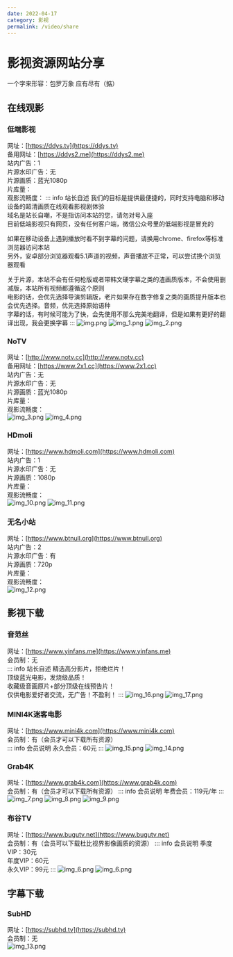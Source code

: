 ```yaml
---
date: 2022-04-17
category: 影视
permalink: /video/share
---
```


# 影视资源网站分享

一个字来形容：包罗万象 应有尽有（掂）
<!-- more -->

## 在线观影

### 低端影视

网址：[https://ddys.tv](https://ddys.tv)  
备用网址：[https://ddys2.me](https://ddys2.me)  
站内广告：1  
片源水印广告：无   
片源画质：蓝光1080p  
片库量：<el-rate model-value="3" disabled />  
观影流畅度：<el-rate model-value="5" disabled />
::: info 站长自述
我们的目标是提供最便捷的，同时支持电脑和移动设备的超清画质在线观看影视剧体验  
域名是站长自嘲，不是指访问本站的您，请勿对号入座  
目前低端影视只有网页，没有任何客户端，微信公众号里的低端影视是冒充的

如果在移动设备上遇到播放时看不到字幕的问题，请换用chrome、firefox等标准浏览器访问本站  
另外，安卓部分浏览器观看5.1声道的视频，声音播放不正常，可以尝试换个浏览器观看

关于片源，本站不会有任何枪版或者带韩文硬字幕之类的渣画质版本，不会使用删减版，本站所有视频都遵循这个原则  
电影的话，会优先选择导演剪辑版，老片如果存在数字修复之类的画质提升版本也会优先选择。音频，优先选择原始语种  
字幕的话，有时候可能为了快，会先使用不那么完美地翻译，但是如果有更好的翻译出现，我会更换字幕
:::
![img.png](https://img.sherry4869.com/Blog/%E5%BD%B1%E8%A7%86/%E8%B5%84%E6%BA%90%E7%BD%91%E7%AB%99%E5%88%86%E4%BA%AB/img.png)
![img_1.png](https://img.sherry4869.com/Blog/%E5%BD%B1%E8%A7%86/%E8%B5%84%E6%BA%90%E7%BD%91%E7%AB%99%E5%88%86%E4%BA%AB/img_1.png)
![img_2.png](https://img.sherry4869.com/Blog/%E5%BD%B1%E8%A7%86/%E8%B5%84%E6%BA%90%E7%BD%91%E7%AB%99%E5%88%86%E4%BA%AB/img_2.png)

### NoTV

网址：[http://www.notv.cc](http://www.notv.cc)  
备用网址：[https://www.2x1.cc](https://www.2x1.cc)  
站内广告：无  
片源水印广告：无  
片源画质：蓝光1080p  
片库量：<el-rate model-value="1" disabled />  
观影流畅度：<el-rate model-value="5" disabled />  
![img_3.png](https://img.sherry4869.com/Blog/%E5%BD%B1%E8%A7%86/%E8%B5%84%E6%BA%90%E7%BD%91%E7%AB%99%E5%88%86%E4%BA%AB/img_3.png)
![img_4.png](https://img.sherry4869.com/Blog/%E5%BD%B1%E8%A7%86/%E8%B5%84%E6%BA%90%E7%BD%91%E7%AB%99%E5%88%86%E4%BA%AB/img_4.png)

### HDmoli

网址：[https://www.hdmoli.com](https://www.hdmoli.com)  
站内广告：1  
片源水印广告：无   
片源画质：1080p  
片库量：<el-rate model-value="3" disabled />  
观影流畅度：<el-rate model-value="5" disabled />  
![img_10.png](https://img.sherry4869.com/Blog/%E5%BD%B1%E8%A7%86/%E8%B5%84%E6%BA%90%E7%BD%91%E7%AB%99%E5%88%86%E4%BA%AB/img_10.png)
![img_11.png](https://img.sherry4869.com/Blog/%E5%BD%B1%E8%A7%86/%E8%B5%84%E6%BA%90%E7%BD%91%E7%AB%99%E5%88%86%E4%BA%AB/img_11.png)

### 无名小站

网址：[https://www.btnull.org](https://www.btnull.org)  
站内广告：2  
片源水印广告：有  
片源画质：720p  
片库量：<el-rate model-value="5" disabled />  
观影流畅度：<el-rate model-value="3" disabled />  
![img_12.png](https://img.sherry4869.com/Blog/%E5%BD%B1%E8%A7%86/%E8%B5%84%E6%BA%90%E7%BD%91%E7%AB%99%E5%88%86%E4%BA%AB/img_12.png)

## 影视下载

### 音范丝

网址：[https://www.yinfans.me](https://www.yinfans.me)  
会员制：无  
::: info 站长自述
精选高分影片，拒绝烂片！  
顶级蓝光电影，发烧级品质！  
收藏级音画原片+部分顶级在线预告片！  
仅供电影爱好者交流，无广告！不盈利！
:::
![img_16.png](https://img.sherry4869.com/Blog/%E5%BD%B1%E8%A7%86/%E8%B5%84%E6%BA%90%E7%BD%91%E7%AB%99%E5%88%86%E4%BA%AB/img_16.png)
![img_17.png](https://img.sherry4869.com/Blog/%E5%BD%B1%E8%A7%86/%E8%B5%84%E6%BA%90%E7%BD%91%E7%AB%99%E5%88%86%E4%BA%AB/img_17.png)

### MINI4K迷客电影

网址：[https://www.mini4k.com](https://www.mini4k.com)  
会员制：有（会员才可以下载所有资源）  
::: info 会员说明
永久会员：60元
:::
![img_15.png](https://img.sherry4869.com/Blog/%E5%BD%B1%E8%A7%86/%E8%B5%84%E6%BA%90%E7%BD%91%E7%AB%99%E5%88%86%E4%BA%AB/img_15.png)
![img_14.png](https://img.sherry4869.com/Blog/%E5%BD%B1%E8%A7%86/%E8%B5%84%E6%BA%90%E7%BD%91%E7%AB%99%E5%88%86%E4%BA%AB/img_14.png)

### Grab4K

网址：[https://www.grab4k.com](https://www.grab4k.com)  
会员制：有（会员才可以下载所有资源）
::: info 会员说明
年费会员：119元/年
:::
![img_7.png](https://img.sherry4869.com/Blog/%E5%BD%B1%E8%A7%86/%E8%B5%84%E6%BA%90%E7%BD%91%E7%AB%99%E5%88%86%E4%BA%AB/img_7.png)
![img_8.png](https://img.sherry4869.com/Blog/%E5%BD%B1%E8%A7%86/%E8%B5%84%E6%BA%90%E7%BD%91%E7%AB%99%E5%88%86%E4%BA%AB/img_8.png)
![img_9.png](https://img.sherry4869.com/Blog/%E5%BD%B1%E8%A7%86/%E8%B5%84%E6%BA%90%E7%BD%91%E7%AB%99%E5%88%86%E4%BA%AB/img_9.png)

### 布谷TV

网址：[https://www.bugutv.net](https://www.bugutv.net)  
会员制：有（会员可以下载杜比视界影像画质的资源）
::: info 会员说明
季度VIP：30元  
年度VIP：60元  
永久VIP：99元
:::
![img_6.png](https://img.sherry4869.com/Blog/%E5%BD%B1%E8%A7%86/%E8%B5%84%E6%BA%90%E7%BD%91%E7%AB%99%E5%88%86%E4%BA%AB/img_5.png)
![img_6.png](https://img.sherry4869.com/Blog/%E5%BD%B1%E8%A7%86/%E8%B5%84%E6%BA%90%E7%BD%91%E7%AB%99%E5%88%86%E4%BA%AB/img_6.png)

## 字幕下载

### SubHD

网址：[https://subhd.tv](https://subhd.tv)  
会员制：无  
![img_13.png](https://img.sherry4869.com/Blog/%E5%BD%B1%E8%A7%86/%E8%B5%84%E6%BA%90%E7%BD%91%E7%AB%99%E5%88%86%E4%BA%AB/img_13.png)